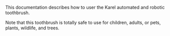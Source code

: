 This documentation describes how to user the Karel automated and robotic toothbrush.

Note that this toothbrush is totally safe to use for children, adults, or pets, plants, wildlife, and trees.

